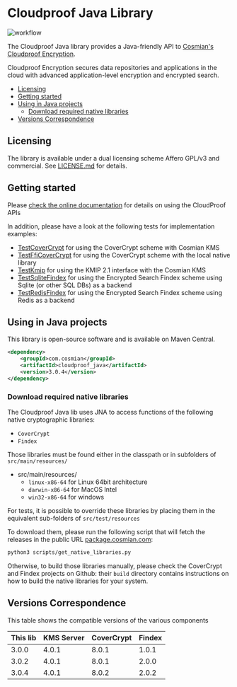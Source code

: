# Cloudproof Java Library

![workflow](https://github.com/Cosmian/cloudproof_java/actions/workflows/maven.yml/badge.svg)

The Cloudproof Java library provides a Java-friendly API to [Cosmian's Cloudproof Encryption](https://docs.cosmian.com/cloudproof_encryption/use_cases_benefits/).

Cloudproof Encryption secures data repositories and applications in the cloud with advanced application-level encryption and encrypted search.

<!-- toc -->

- [Licensing](#licensing)
- [Getting started](#getting-started)
- [Using in Java projects](#using-in-java-projects)
  - [Download required native libraries](#download-required-native-libraries)
- [Versions Correspondence](#versions-correspondence)

<!-- tocstop -->

## Licensing

The library is available under a dual licensing scheme Affero GPL/v3 and commercial. See [LICENSE.md](LICENSE.md) for details.

## Getting started

Please [check the online documentation](https://docs.cosmian.com/cloudproof_encryption/use_cases_benefits/) for details on using the CloudProof APIs

In addition, please have a look at the following tests for implementation examples:

- [TestCoverCrypt](./src/test/java/com/cosmian/TestKmsCoverCrypt.java) for using the CoverCrypt scheme with Cosmian KMS
- [TestFfiCoverCrypt](./src/test/java/com/cosmian/TestNativeCoverCrypt.java) for using the CoverCrypt scheme with the local native library
- [TestKmip](./src/test/java/com/cosmian/TestKmip.java) for using the KMIP 2.1 interface with the Cosmian KMS
- [TestSqliteFindex](./src/test/java/com/cosmian/findex/TestSqlite.java) for using the Encrypted Search Findex scheme using Sqlite (or other SQL DBs) as a backend
- [TestRedisFindex](./src/test/java/com/cosmian/findex/TestRedis.java) for using the Encrypted Search Findex scheme using Redis as a backend

## Using in Java projects

This library is open-source software and is available on Maven Central.

```xml
<dependency>
    <groupId>com.cosmian</groupId>
    <artifactId>cloudproof_java</artifactId>
    <version>3.0.4</version>
</dependency>
```

### Download required native libraries

The Cloudproof Java lib uses JNA to access functions of the following native cryptographic libraries:

- `CoverCrypt`
- `Findex`

Those libraries must be found either in the classpath or in subfolders of `src/main/resources/`

- src/main/resources/
  - `linux-x86-64` for Linux 64bit architecture
  - `darwin-x86-64` for MacOS Intel
  - `win32-x86-64` for windows

For tests, it is possible to override these libraries by placing them in the equivalent sub-folders of `src/test/resources`

To download them, please run the following script that will fetch the releases in the public URL [package.cosmian.com](https://package.cosmian.com):

```bash
python3 scripts/get_native_libraries.py
```

Otherwise, to build those libraries manually, please check the CoverCrypt and Findex projects on Github: their `build` directory contains instructions on how to build the native libraries for your system.

## Versions Correspondence

This table shows the compatible versions of the various components

| This lib | KMS Server | CoverCrypt | Findex |
|----------|------------|------------|--------|
| 3.0.0    | 4.0.1      | 8.0.1      | 1.0.1  |
| 3.0.2    | 4.0.1      | 8.0.1      | 2.0.0  |
| 3.0.4    | 4.0.1      | 8.0.2      | 2.0.2  |
